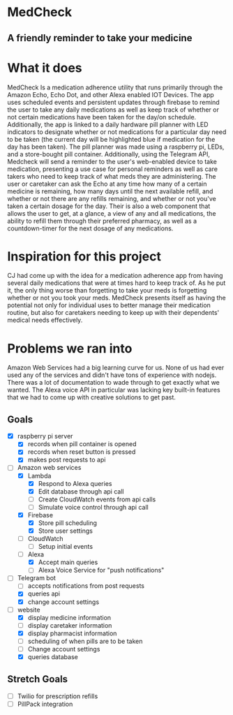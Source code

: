 # MedCheck 
## A friendly reminder to take your medicine

# What it does
MedCheck Is a medication adherence utility that runs primarily through the Amazon Echo, Echo Dot, and other Alexa enabled IOT Devices. The app uses scheduled events and persistent updates through firebase to remind the user to take any daily medications as well as keep track of whether or not certain medications have been taken for the day/on schedule. Additionally, the app is linked to a daily hardware pill planner with LED indicators to designate whether or not medications for a particular day need to be taken (the current day will be highlighted blue if medication for the day has been taken). The pill planner was made using a raspberry pi, LEDs, and a store-bought pill container. Additionally, using the Telegram API, Medcheck will send a reminder to the user's web-enabled device to take medication, presenting a use case for personal reminders as well as care takers who need to keep track of what meds they are administering. The user or caretaker can ask the Echo at any time how many of a certain medicine is remaining, how many days until the next available refill, and whether or not there are any refills remaining, and whether or not you've taken a certain dosage for the day. Their is also a web component that allows the user to get, at a glance, a view of any and all medications, the ability to refill them through their preferred pharmacy, as well as a countdown-timer for the next dosage of any medications.

# Inspiration for this project
CJ had come up with the idea for a medication adherence app from having several daily medications that were at times hard to keep track of. As he put it, the only thing worse than forgetting to take your meds is forgetting whether or not you took your meds. MedCheck presents itself as having the potential not only for individual uses to better manage their medication routine, but also for caretakers needing to keep up with their dependents' medical needs effectively.

# Problems we ran into
Amazon Web Services had a big learning curve for us. None of us had ever used any of the services and didn't have tons of experience with nodejs. There was a lot of documentation to wade through to get exactly what we wanted.  The Alexa voice API in particular was lacking key built-in features that we had to come up with creative solutions to get past. 

## Goals
- [X] raspberry pi server
  - [X] records when pill container is opened
  - [X] records when reset button is pressed
  - [X] makes post requests to api
- [ ] Amazon web services
  - [X] Lambda
    - [X] Respond to Alexa queries
    - [X] Edit database through api call
    - [ ] Create CloudWatch events from api calls
    - [ ] Simulate voice control through api call
  - [X] Firebase
    - [X] Store pill scheduling
    - [X] Store user settings
  - [ ] CloudWatch
    - [ ] Setup initial events
  - [ ] Alexa
    - [X] Accept main queries
    - [ ] Alexa Voice Service for "push notifications"
- [ ] Telegram bot
  - [ ] accepts notifications from post requests
  - [X] queries api 
  - [X] change account settings
- [ ] website
  - [X] display medicine information
  - [ ] display caretaker information
  - [X] display pharmacist information
  - [ ] scheduling of when pills are to be taken
  - [ ] Change account settings
  - [X] queries database

## Stretch Goals 
- [ ] Twilio for prescription refills
- [ ] PillPack integration
